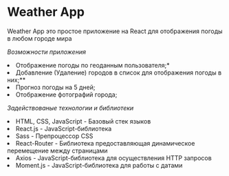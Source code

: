 # Weather App

<p>Weather App это простое приложение на React для отображения погоды в любом городе мира</p>

<em>Возможности приложения</em>
    <li>Отображение погоды по геоданным пользователя;*</li>
	<li>Добавление (Удаление) городов в список для отображения погоды в них;**</li>
	<li>Прогноз погоды на 5 дней;</li> 
	<li>Отображение фотографий города;</li>

<em>Задействованые технологии и библиотеки</em>
    <li>HTML, CSS, JavaScript - Базовый стек языков</li>
	<li>React.js - JavaScript-библиотека</li>
	<li>Sass - Препроцессор CSS</li> 
	<li>React-Router - Библиотека предоставляющая динамическое перемещение между страницами</li>
    <li>Axios - JavaScript-библиотека для осуществления HTTP запросов</li> 
	<li>Moment.js - JavaScript-библиотека для работы с датами</li> 
